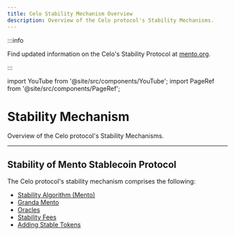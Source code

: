 ```yaml
---
title: Celo Stability Mechanism Overview
description: Overview of the Celo protocol's Stability Mechanisms.
---
```


:::info

Find updated information on the Celo's Stability Protocol at [mento.org](https://mento.org).

:::

import YouTube from '@site/src/components/YouTube';
import PageRef from '@site/src/components/PageRef';

# Stability Mechanism

Overview of the Celo protocol's Stability Mechanisms.

---

## Stability of Mento Stablecoin Protocol

<YouTube videoId="kYhDUmKuGCY"/>

The Celo protocol's stability mechanism comprises the following:

- [Stability Algorithm (Mento)](/what-is-celo/about-celo-l1/protocol/stability/doto)
- [Granda Mento](/what-is-celo/about-celo-l1/protocol/stability/granda-mento)
- [Oracles](/what-is-celo/about-celo-l1/protocol/stability/oracles)
- [Stability Fees](/what-is-celo/about-celo-l1/protocol/stability/stability-fees)
- [Adding Stable Tokens](/what-is-celo/about-celo-l1/protocol/stability/adding-stable-assets)
